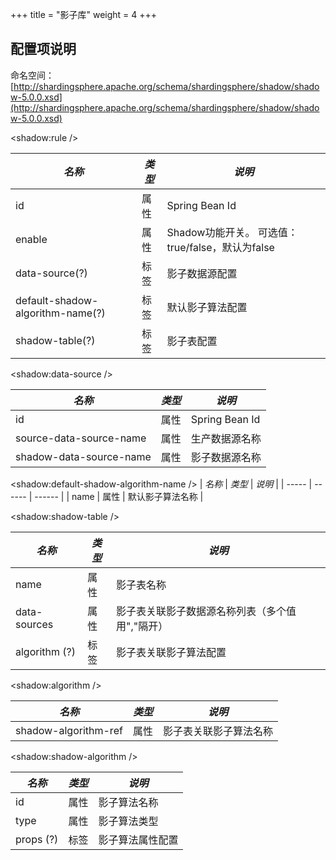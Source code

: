 +++
title = "影子库"
weight = 4
+++

## 配置项说明

命名空间：[http://shardingsphere.apache.org/schema/shardingsphere/shadow/shadow-5.0.0.xsd](http://shardingsphere.apache.org/schema/shardingsphere/shadow/shadow-5.0.0.xsd)

\<shadow:rule />

| *名称* | *类型*  | *说明* |
| ----- | ------ | ------ |
| id    | 属性    | Spring Bean Id |
| enable | 属性   | Shadow功能开关。 可选值：true/false，默认为false |
| data-source(?)  | 标签  | 影子数据源配置 |
| default-shadow-algorithm-name(?)  | 标签  | 默认影子算法配置 |
| shadow-table(?) | 标签  | 影子表配置 |

\<shadow:data-source />

| *名称* | *类型*  | *说明* |
| ----- | ------ | ------ |
| id | 属性 | Spring Bean Id |
| source-data-source-name | 属性 | 生产数据源名称 |
| shadow-data-source-name | 属性 | 影子数据源名称 |

\<shadow:default-shadow-algorithm-name />
| *名称* | *类型*  | *说明* |
| ----- | ------ | ------ |
| name | 属性 | 默认影子算法名称 |

\<shadow:shadow-table />

| *名称* | *类型*  | *说明* |
| ----- | ------ | ------ |
| name | 属性 | 影子表名称 |
| data-sources | 属性 | 影子表关联影子数据源名称列表（多个值用","隔开）|
| algorithm (?) | 标签  | 影子表关联影子算法配置 |

\<shadow:algorithm />

| *名称* | *类型*  | *说明* |
| ----- | ------ | ------ |
| shadow-algorithm-ref | 属性 | 影子表关联影子算法名称 |

\<shadow:shadow-algorithm />

| *名称*    | *类型* | *说明*        |
| --------- | ----- | ------------- |
| id        | 属性  | 影子算法名称    |
| type      | 属性  | 影子算法类型    |
| props (?) | 标签  | 影子算法属性配置 |
